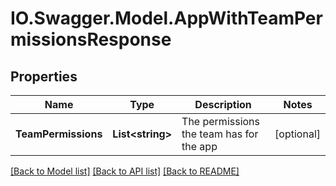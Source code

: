 # IO.Swagger.Model.AppWithTeamPermissionsResponse
## Properties

Name | Type | Description | Notes
------------ | ------------- | ------------- | -------------
**TeamPermissions** | **List&lt;string&gt;** | The permissions the team has for the app | [optional] 

[[Back to Model list]](../README.md#documentation-for-models) [[Back to API list]](../README.md#documentation-for-api-endpoints) [[Back to README]](../README.md)

